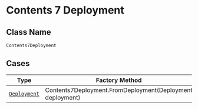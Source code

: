 
# Contents 7 Deployment

## Class Name

`Contents7Deployment`

## Cases

| Type | Factory Method |
|  --- | --- |
| [`Deployment`](../../../doc/models/deployment.md) | Contents7Deployment.FromDeployment(Deployment deployment) |

